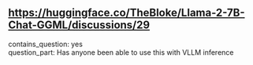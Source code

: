 ## https://huggingface.co/TheBloke/Llama-2-7B-Chat-GGML/discussions/29

contains_question: yes  
question_part: Has anyone been able to use this with VLLM inference  
